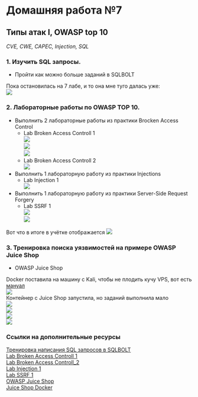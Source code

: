 # Домашняя работа №7

## Типы атак I, OWASP top 10
_CVE, CWE, CAPEC, Injection, SQL_

### 1. Изучить SQL запросы.
- Пройти как можно больше заданий в SQLBOLT

Пока остановилась на 7 лабе, и то она мне туго далась уже:<br>
![](pics/SQL.png)

### 2. Лабораторные работы по OWASP TOP 10.
- Выполнить 2 лабораторные работы из практики Brocken Access Control<br>
  - Lab Broken Access Controll 1<br>
![](pics/Burp_edit_cookie.png)<br>
![](pics/Admin_panel_enabled.png)<br>
![](pics/Solve_lab.png)<br>
  - Lab Broken Access Controll 2<br>
![](pics/access_labs_done.png)<br>
- Выполнить 1 лабораторную работу из практики Injections<br>
  - Lab Injection 1<br>
![](pics/SQL_inj_done.png)<br>
- Выполнить 1 лабораторную работу из практики Server-Side Request Forgery<br>
  - Lab SSRF 1<br>
 ![](pics/SSRF.png)<br>
 ![](pics/SSRF_lab_done.png)<br>

Вот что в итоге в учётке отображается
 ![](pics/academy.png)<br>


### 3.  Тренировка поиска уязвимостей на примере OWASP Juice Shop
 - OWASP Juice Shop

Docker поставила на машину с Kali, чтобы не плодить кучу VPS, вот есть [мануал](https://www.kali.org/docs/containers/installing-docker-on-kali/)<br>
 ![](pics/Docker_installed_kali.png)<br>
 Контейнер с Juice Shop запустила, но заданий выполнила мало<br>
 ![](pics/juicashop_dockerpull.png)<br>
 ![](pics/juicashop_dockerrunls.png)<br>
 ![](pics/Juiceshop_works.png)<br>
 ![](pics/JS_scoreboard.png)<br>


### Ссылки на дополнительные ресурсы
[Тренировка написания SQL запросов в SQLBOLT](https://sqlbolt.com)<br>
[Lab Broken Access Controll 1](https://portswigger.net/web-security/access-control/lab-user-role-controlled-by-request-parameter)<br>
[Lab Broken Access Controll_2](https://portswigger.net/web-security/access-control/lab-user-role-controlled-by-request-parameter)<br>
[Lab Injection 1](https://portswigger.net/web-security/sql-injection/lab-retrieve-hidden-data)<br>
[Lab SSRF 1](https://portswigger.net/web-security/ssrf/lab-basic-ssrf-against-localhost)<br>
[OWASP Juice Shop](https://spy-soft.net/owasp-juice-shop/)<br>
[Juice Shop Docker](https://hub.docker.com/r/bkimminich/juice-shop)<br>
